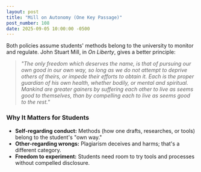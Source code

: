 ```yaml
---
layout: post
title: "Mill on Autonomy (One Key Passage)"
post_number: 108
date: 2025-09-05 10:00:00 -0500
---
```


Both policies assume students' methods belong to the university to monitor and regulate. John Stuart Mill, in *On Liberty*, gives a better principle:

> *"The only freedom which deserves the name, is that of pursuing our own good in our own way, so long as we do not attempt to deprive others of theirs, or impede their efforts to obtain it. Each is the proper guardian of his own health, whether bodily, or mental and spiritual. Mankind are greater gainers by suffering each other to live as seems good to themselves, than by compelling each to live as seems good to the rest."*

### Why It Matters for Students

- **Self-regarding conduct:** Methods (how one drafts, researches, or tools) belong to the student's "own way."
- **Other-regarding wrongs:** Plagiarism deceives and harms; that's a different category.
- **Freedom to experiment:** Students need room to try tools and processes without compelled disclosure.